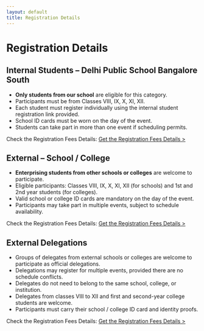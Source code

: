 ```yaml
---
layout: default
title: Registration Details
---
```


# Registration Details

<div class="separator"></div>

## Internal Students – Delhi Public School Bangalore South
- **Only students from our school** are eligible for this category.
- Participants must be from Classes VIII, IX, X, XI, XII.
- Each student must register individually using the internal student registration link provided.
- School ID cards must be worn on the day of the event.
- Students can take part in more than one event if scheduling permits.

Check the Registration Fees Details: <a href="/_media/internal2025.pdf" class="learn-link">Get the Registration Fees Details ></a>

<div class="separator"></div>

## External – School / College
- **Enterprising students from other schools or colleges** are welcome to participate.
- Eligible participants: Classes VIII, IX, X, XI, XII (for schools) and 1st and 2nd year students (for colleges).
- Valid school or college ID cards are mandatory on the day of the event.
- Participants may take part in multiple events, subject to schedule availability.

Check the Registration Fees Details: <a href="/_media/external_S.pdf" class="learn-link">Get the Registration Fees Details ></a>

<div class="separator"></div>

## External Delegations 
- Groups of delegates from external schools or colleges are welcome to participate as official delegations.
- Delegations may register for multiple events, provided there are no schedule conflicts.
- Delegates do not need to belong to the same school, college, or institution.
- Delegates from classes VIII to XII and first and second-year college students are welcome.
- Participants must carry their school / college ID card and identity proofs.

Check the Registration Fees Details: <a href="/_media/external_D.pdf" class="learn-link">Get the Registration Fees Details ></a>

<div class="separator"></div>